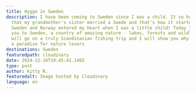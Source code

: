 ```yaml
---
title: Hygge in Sweden
description: I have been coming to Sweden since I was a child. It so happened
  that my grandmother's sister married a Swede and that's how it started...
  Sweden and Norway entered my heart when I was a little child! Today I'm taking
  you to Sweden, a country of amazing nature - lakes, forests and wildlife. We
  will go on a truly Scandinavian fishing trip and I will show you why Sweden is
  a paradise for nature lovers
destinations: Sweden
featuredpath: cloudinary
date: 2024-12-16T19:45:41.140Z
type: post
author: Kitty R.
featuredalt: Image hosted by Cloudinary
language: en
---
```

